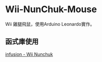 # Wii-NunChuk-Mouse
Wii 雞腿飛鼠，使用Arduino Leonardo實作。

## 函式庫使用
[infusion - Wii Nunchuk](https://github.com/infusion/Fritzing/tree/master/Nunchuk)
